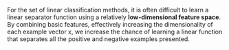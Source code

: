 
For the set of linear classification methods, it is often difficult to learn a linear separator function using a relatively **low-dimensional feature space**.
By combining basic features, effectively increasing the dimensionality of each example vector x, we increase the chance of learning a linear function that separates all the positive and negative examples presented. 
